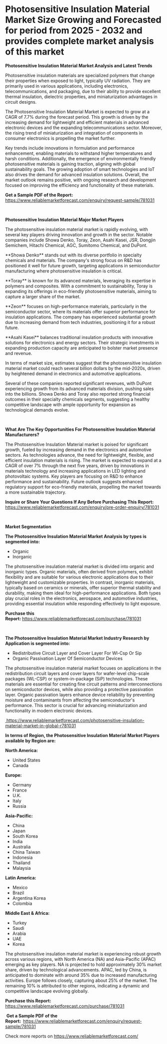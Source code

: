 <p><h1>Photosensitive Insulation Material Market Size Growing and Forecasted for period from 2025 - 2032 and provides complete market analysis of this market</h1></p><p><strong>Photosensitive Insulation Material Market Analysis and Latest Trends</strong></p>
<p><p>Photosensitive insulation materials are specialized polymers that change their properties when exposed to light, typically UV radiation. They are primarily used in various applications, including electronics, telecommunications, and packaging, due to their ability to provide excellent thermal insulation, dielectric properties, and miniaturization advantages in circuit designs. </p><p>The Photosensitive Insulation Material Market is expected to grow at a CAGR of 7.7% during the forecast period. This growth is driven by the increasing demand for lightweight and efficient materials in advanced electronic devices and the expanding telecommunications sector. Moreover, the rising trend of miniaturization and integration of components in consumer electronics is propelling the market further. </p><p>Key trends include innovations in formulation and performance enhancement, enabling materials to withstand higher temperatures and harsh conditions. Additionally, the emergence of environmentally friendly photosensitive materials is gaining traction, aligning with global sustainability goals. The growing adoption of smart technologies and IoT also drives the demand for advanced insulation solutions. Overall, the market outlook remains positive, with ongoing research and development focused on improving the efficiency and functionality of these materials.</p></p>
<p><strong>Get a Sample PDF of the Report:&nbsp;</strong> <a href="https://www.reliablemarketforecast.com/enquiry/request-sample/781031?utm_campaign=3089&utm_medium=2&utm_source=Github&utm_content=ia&utm_term=26032025&utm_id=photosensitive-insulation-material">https://www.reliablemarketforecast.com/enquiry/request-sample/781031</a></p>
<p>&nbsp;</p>
<p><strong>Photosensitive Insulation Material Major Market Players</strong></p>
<p><p>The photosensitive insulation material market is rapidly evolving, with several key players driving innovation and growth in the sector. Notable companies include Showa Denko, Toray, Zeon, Asahi Kasei, JSR, Dongjin Semichem, Hitachi Chemical, AGC, Sumitomo Chemical, and DuPont.</p><p>**Showa Denko** stands out with its diverse portfolio in specialty chemicals and materials. The company's strong focus on R&D has positioned it well for future growth, targeting applications in semiconductor manufacturing where photosensitive insulation is critical. </p><p>**Toray** is known for its advanced materials, leveraging its expertise in polymers and composites. With a commitment to sustainability, Toray is expanding its offerings in eco-friendly photosensitive materials, aiming to capture a larger share of the market.</p><p>**Zeon** focuses on high-performance materials, particularly in the semiconductor sector, where its materials offer superior performance for insulation applications. The company has experienced substantial growth due to increasing demand from tech industries, positioning it for a robust future.</p><p>**Asahi Kasei** balances traditional insulation products with innovative solutions for electronics and energy sectors. Their strategic investments in expanding production capacity are anticipated to bolster market presence and revenue.</p><p>In terms of market size, estimates suggest that the photosensitive insulation material market could reach several billion dollars by the mid-2020s, driven by heightened demand in electronics and automotive applications. </p><p>Several of these companies reported significant revenues, with DuPont experiencing growth from its advanced materials division, pushing sales into the billions. Showa Denko and Toray also reported strong financial outcomes in their specialty chemicals segments, suggesting a healthy competitive landscape with ample opportunity for expansion as technological demands evolve.</p></p>
<p>&nbsp;</p>
<p><strong>What Are The Key Opportunities For Photosensitive Insulation Material Manufacturers?</strong></p>
<p><p>The Photosensitive Insulation Material market is poised for significant growth, fueled by increasing demand in the electronics and automotive sectors. As technologies advance, the need for lightweight, flexible, and efficient insulation materials is rising. The market is expected to expand at a CAGR of over 7% through the next five years, driven by innovations in materials technology and increasing applications in LED lighting and photovoltaic systems. Key players are focusing on R&D to enhance performance and sustainability. Future outlook suggests enhanced regulatory support for eco-friendly materials, propelling the market towards a more sustainable trajectory.</p></p>
<p><strong>Inquire or Share Your Questions If Any Before Purchasing This Report:</strong> <a href="https://www.reliablemarketforecast.com/enquiry/pre-order-enquiry/781031?utm_campaign=3089&utm_medium=2&utm_source=Github&utm_content=ia&utm_term=26032025&utm_id=photosensitive-insulation-material">https://www.reliablemarketforecast.com/enquiry/pre-order-enquiry/781031</a></p>
<p>&nbsp;</p>
<p><strong>Market Segmentation</strong></p>
<p><strong>The Photosensitive Insulation Material Market Analysis by types is segmented into:</strong></p>
<p><ul><li>Organic</li><li>Inorganic</li></ul></p>
<p><p>The photosensitive insulation material market is divided into organic and inorganic types. Organic materials, often derived from polymers, exhibit flexibility and are suitable for various electronic applications due to their lightweight and customizable properties. In contrast, inorganic materials, typically based on ceramics or minerals, offer superior thermal stability and durability, making them ideal for high-performance applications. Both types play crucial roles in the electronics, aerospace, and automotive industries, providing essential insulation while responding effectively to light exposure.</p></p>
<p><strong>Purchase this Report:&nbsp;</strong><a href="https://www.reliablemarketforecast.com/purchase/781031?utm_campaign=3089&utm_medium=2&utm_source=Github&utm_content=ia&utm_term=26032025&utm_id=photosensitive-insulation-material">https://www.reliablemarketforecast.com/purchase/781031</a></p>
<p>&nbsp;</p>
<p><strong>The Photosensitive Insulation Material Market Industry Research by Application is segmented into:</strong></p>
<p><ul><li>Redistributive Circuit Layer and Cover Layer For Wl-Csp Or Sip</li><li>Organic Passivation Layer Of Semiconductor Devices</li></ul></p>
<p><p>The photosensitive insulation material market focuses on applications in the redistribution circuit layers and cover layers for wafer-level chip-scale packages (WL-CSP) or system-in-package (SiP) technologies. These materials are essential for creating fine circuit patterns and interconnections on semiconductor devices, while also providing a protective passivation layer. Organic passivation layers enhance device reliability by preventing moisture and contaminants from affecting the semiconductor's performance. This sector is crucial for advancing miniaturization and functionality in modern electronic devices.</p></p>
<p><a href="https://www.reliablemarketforecast.com/photosensitive-insulation-material-market-in-global-r781031?utm_campaign=3089&utm_medium=2&utm_source=Github&utm_content=ia&utm_term=26032025&utm_id=photosensitive-insulation-material">&nbsp;https://www.reliablemarketforecast.com/photosensitive-insulation-material-market-in-global-r781031</a></p>
<p><strong>In terms of Region, the Photosensitive Insulation Material Market Players available by Region are:</strong></p>
<p>
    <p> <strong> North America: </strong>
        <ul>
            <li>United States</li>
            <li>Canada</li>
        </ul>
        </p> 
    <p> <strong> Europe: </strong>
        <ul>
            <li>Germany</li>
            <li>France</li>
            <li>U.K.</li>
            <li>Italy</li>
            <li>Russia</li>
        </ul>
        </p> 
    <p> <strong> Asia-Pacific: </strong>
        <ul>
            <li>China</li>
            <li>Japan</li>
            <li>South Korea</li>
            <li>India</li>
            <li>Australia</li>
            <li>China Taiwan</li>
            <li>Indonesia</li>
            <li>Thailand</li>
            <li>Malaysia</li>
        </ul>
        </p> 
    <p> <strong> Latin America: </strong>
        <ul>
            <li>Mexico</li>
            <li>Brazil</li>
            <li>Argentina Korea</li>
            <li>Colombia</li>
        </ul>
        </p> 
    <p> <strong> Middle East & Africa: </strong>
        <ul>
            <li>Turkey</li>
            <li>Saudi</li>
            <li>Arabia</li>
            <li>UAE</li>
            <li>Korea</li>
        </ul>
    </p>
    </p>
<p><p>The photosensitive insulation material market is experiencing robust growth across various regions, with North America (NA) and Asia-Pacific (APAC) emerging as key players. NA is projected to hold approximately 30% market share, driven by technological advancements. APAC, led by China, is anticipated to dominate with around 35% due to increased manufacturing activities. Europe follows closely, capturing about 25% of the market. The remaining 10% is attributed to other regions, indicating a dynamic and competitive landscape evolving globally.</p></p>
<p><strong>Purchase this Report: </strong><a href="https://www.reliablemarketforecast.com/purchase/781031?utm_campaign=3089&utm_medium=2&utm_source=Github&utm_content=ia&utm_term=26032025&utm_id=photosensitive-insulation-material">https://www.reliablemarketforecast.com/purchase/781031</a></p>
<p>&nbsp;<strong>Get a Sample PDF of the Report:&nbsp;&nbsp;</strong><a href="https://www.reliablemarketforecast.com/enquiry/request-sample/781031?utm_campaign=3089&utm_medium=2&utm_source=Github&utm_content=ia&utm_term=26032025&utm_id=photosensitive-insulation-material">https://www.reliablemarketforecast.com/enquiry/request-sample/781031</a></p>
<p><strong></strong></p>
<p>Check more reports on <a href="https://www.reliablemarketforecast.com/?utm_campaign=3089&utm_medium=2&utm_source=Github&utm_content=ia&utm_term=26032025&utm_id=photosensitive-insulation-material">https://www.reliablemarketforecast.com/</a></p>
